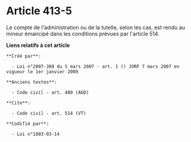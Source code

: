 # Article 413-5

Le compte de l'administration ou de la tutelle, selon les cas, est rendu au mineur émancipé dans les conditions prévues par
l'article 514.

**Liens relatifs à cet article**

	**Créé par**:

	  - Loi n°2007-308 du 5 mars 2007 - art. 1 () JORF 7 mars 2007 en vigueur le 1er janvier 2009

	**Anciens textes**:

	  - Code civil - art. 480 (AbD)

	**Cite**:

	  - Code civil - art. 514 (VT)

	**Codifié par**:

	  - Loi n°1803-03-14
